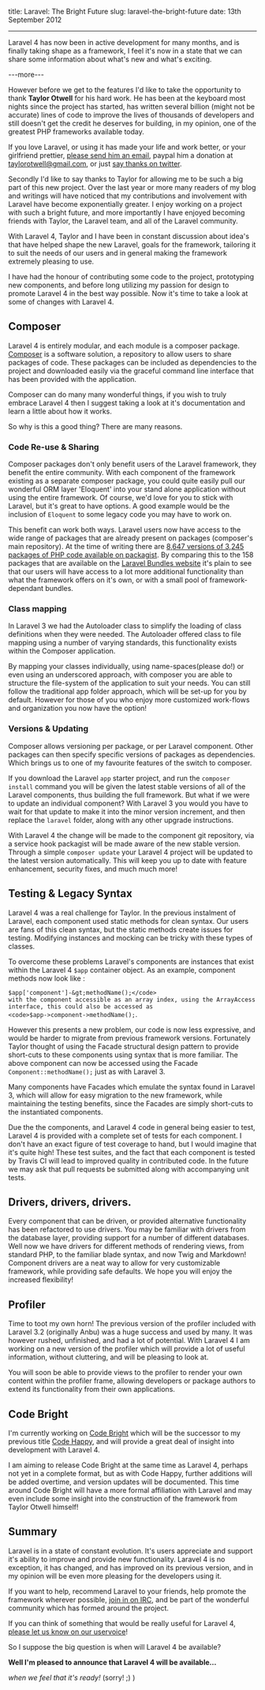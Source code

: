 title: Laravel: The Bright Future
slug: laravel-the-bright-future
date: 13th September 2012

-----

Laravel 4 has now been in active development for many months, and is finally taking shape as a framework, I feel it's now in a state that we can share some information about what's new and what's exciting.

---more---

However before we get to the features I'd like to take the opportunity to thank <strong>Taylor Otwell</strong> for his hard work. He has been at the keyboard most nights since the project has started, has written several billion (might not be accurate) lines of code to improve the lives of thousands of developers and still doesn't get the credit he deserves for building, in my opinion, one of the greatest PHP frameworks available today.

If you love Laravel, or using it has made your life and work better, or your girlfriend prettier, <a href="mailto:taylorotwell@gmail.com">please send him an email</a>, paypal him a donation at taylorotwell@gmail.com, or just <a title="Taylor Otwell on Twitter" href="https://twitter.com/taylorotwell" target="_blank">say thanks on twitter</a>.

Secondly I'd like to say thanks to Taylor for allowing me to be such a big part of this new project. Over the last year or more many readers of my blog and writings will have noticed that my contributions and involvement with Laravel have become exponentially greater. I enjoy working on a project with such a bright future, and more importantly I have enjoyed becoming friends with Taylor, the Laravel team, and all of the Laravel community.

With Laravel 4, Taylor and I have been in constant discussion about idea's that have helped shape the new Laravel, goals for the framework, tailoring it to suit the needs of our users and in general making the framework extremely pleasing to use.

I have had the honour of contributing some code to the project, prototyping new components, and before long utilizing my passion for design to promote Laravel 4 in the best way possible. Now it's time to take a look at some of changes with Laravel 4.
<h2>Composer</h2>
Laravel 4 is entirely modular, and each module is a composer package. <a href="http://getcomposer.org/" target="_blank">Composer</a> is a software solution, a repository to allow users to share packages of code. These packages can be included as dependencies to the project and downloaded easily via the graceful command line interface that has been provided with the application.

Composer can do many many wonderful things, if you wish to truly embrace Laravel 4 then I suggest taking a look at it's documentation and learn a little about how it works.

So why is this a good thing? There are many reasons.
<h3>Code Re-use &amp; Sharing</h3>
Composer packages don't only benefit users of the Laravel framework, they benefit the entire community. With each component of the framework existing as a separate composer package, you could quite easily pull our wonderful ORM layer 'Eloquent' into your stand alone application without using the entire framework. Of course, we'd love for you to stick with Laravel, but it's great to have options. A good example would be the inclusion of <code>Eloquent</code> to some legacy code you may have to work on.

This benefit can work both ways. Laravel users now have access to the wide range of packages that are already present on packages (composer's main repository). At the time of writing there are <a href="http://packagist.org/statistics" target="_blank">8,647 versions of 3,245 packages of PHP code available on packagist</a>. By comparing this to the 158 packages that are available on the <a href="http://bundles.laravel.com/" target="_blank">Laravel Bundles website</a> it's plain to see that our users will have access to a lot more additional functionality than what the framework offers on it's own, or with a small pool of framework-dependant bundles.
<h3>Class mapping</h3>
In Laravel 3 we had the Autoloader class to simplify the loading of class definitions when they were needed. The Autoloader offered class to file mapping using a number of varying standards, this functionality exists within the Composer application.

By mapping your classes individually, using name-spaces(please do!) or even using an underscored approach, with composer you are able to structure the file-system of the application to suit your needs. You can still follow the traditional app folder approach, which will be set-up for you by default. However for those of you who enjoy more customized work-flows and organization you now have the option!
<h3>Versions &amp; Updating</h3>
Composer allows versioning per package, or per Laravel component. Other packages can then specify specific versions of packages as dependencies. Which brings us to one of my favourite features of the switch to composer.

If you download the Laravel <code>app</code> starter project, and run the <code>composer install</code> command you will be given the latest stable versions of all of the Laravel components, thus building the full framework. But what if we were to update an individual component? With Laravel 3 you would you have to wait for that update to make it into the minor version increment, and then replace the <code>laravel</code> folder, along with any other upgrade instructions.

With Laravel 4 the change will be made to the component git repository, via a service hook packagist will be made aware of the new stable version. Through a simple <code>composer update</code> your Laravel 4 project will be updated to the latest version automatically. This will keep you up to date with feature enhancement, security fixes, and much much more!
<h2>Testing &amp; Legacy Syntax</h2>
Laravel 4 was a real challenge for Taylor. In the previous instalment of Laravel, each component used static methods for clean syntax. Our users are fans of this clean syntax, but the static methods create issues for testing. Modifying instances and mocking can be tricky with these types of classes.

To overcome these problems Laravel's components are instances that exist within the Laravel 4 <code>$app</code> container object. As an example, component methods now look like :

<code>$app['component']-&gt;methodName();</code> with the component accessible as an array index, using the ArrayAccess interface, this could also be accessed as <code>$app-&gt;component-&gt;methodName();</code>.

However this presents a new problem, our code is now less expressive, and would be harder to migrate from previous framework versions. Fortunately Taylor thought of using the Facade structural design pattern to provide short-cuts to these components using syntax that is more familiar. The above component can now be accessed using the Facade <code>Component::methodName();</code> just as with Laravel 3.

Many components have Facades which emulate the syntax found in Laravel 3, which will allow for easy migration to the new framework, while maintaining the testing benefits, since the Facades are simply short-cuts to the instantiated components.

Due the the components, and Laravel 4 code in general being easier to test, Laravel 4 is provided with a complete set of tests for each component. I don't have an exact figure of test coverage to hand, but I would imagine that it's quite high! These test suites, and the fact that each component is tested by Travis CI will lead to improved quality in contributed code. In the future we may ask that pull requests be submitted along with accompanying unit tests.
<h2>Drivers, drivers, drivers.</h2>
Every component that can be driven, or provided alternative functionality has been refactored to use drivers. You may be familiar with drivers from the database layer, providing support for a number of different databases. Well now we have drivers for different methods of rendering views, from standard PHP, to the familiar blade syntax, and now Twig and Markdown! Component drivers are a neat way to allow for very customizable framework, while providing safe defaults. We hope you will enjoy the increased flexibility!
<h2>Profiler</h2>
Time to toot my own horn! The previous version of the profiler included with Laravel 3.2 (originally Anbu) was a huge success and used by many. It was however rushed, unfinished, and had a lot of potential. With Laravel 4 I am working on a new version of the profiler which will provide a lot of useful information, without cluttering, and will be pleasing to look at.

You will soon be able to provide views to the profiler to render your own content within the profiler frame, allowing developers or package authors to extend its functionality from their own applications.
<h2>Code Bright</h2>
I'm currently working on <a href="https://leanpub.com/codebright" target="_blank">Code Bright</a> which will be the successor to my previous title <a href="https://leanpub.com/codehappy" target="_blank">Code Happy</a>, and will provide a great deal of insight into development with Laravel 4.

I am aiming to release Code Bright at the same time as Laravel 4, perhaps not yet in a complete format, but as with Code Happy, further additions will be added overtime, and version updates will be documented. This time around Code Bright will have a more formal affiliation with Laravel and may even include some insight into the construction of the framework from Taylor Otwell himself!
<h2>Summary</h2>
Laravel is in a state of constant evolution. It's users appreciate and support it's ability to improve and provide new functionality. Laravel 4 is no exception, it has changed, and has improved on its previous version, and in my opinion will be even more pleasing for the developers using it.

If you want to help, recommend Laravel to your friends, help promote the framework wherever possible, <a href="http://laravel.com/irc" target="_blank">join in on IRC</a>, and be part of the wonderful community which has formed around the project.

If you can think of something that would be really useful for Laravel 4, <a href="http://laravel.uservoice.com/forums/175973-laravel-4">please let us know on our uservoice</a>!

So I suppose the big question is when will Laravel 4 be available?

<strong>Well I'm pleased to announce that Laravel 4 will be available...</strong>

<em>when we feel that it's ready!</em> (sorry! ;) )
